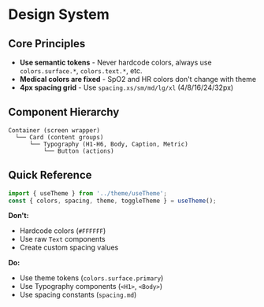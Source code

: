 # Design System

## Core Principles

- **Use semantic tokens** - Never hardcode colors, always use `colors.surface.*`, `colors.text.*`, etc.
- **Medical colors are fixed** - SpO2 and HR colors don't change with theme
- **4px spacing grid** - Use `spacing.xs/sm/md/lg/xl` (4/8/16/24/32px)

## Component Hierarchy

```
Container (screen wrapper)
  └── Card (content groups)
      └── Typography (H1-H6, Body, Caption, Metric)
          └── Button (actions)
```

## Quick Reference

```javascript
import { useTheme } from '../theme/useTheme';
const { colors, spacing, theme, toggleTheme } = useTheme();
```

**Don't:**
- Hardcode colors (`#FFFFFF`)
- Use raw `Text` components
- Create custom spacing values

**Do:**
- Use theme tokens (`colors.surface.primary`)
- Use Typography components (`<H1>`, `<Body>`)
- Use spacing constants (`spacing.md`)